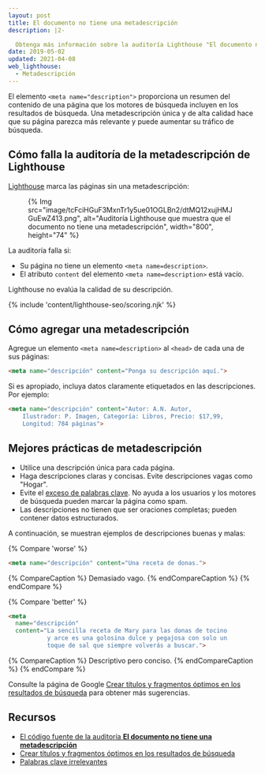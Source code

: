 ```yaml
---
layout: post
title: El documento no tiene una metadescripción
description: |2-

  Obtenga más información sobre la auditoría Lighthouse "El documento no tiene una metadescripción".
date: 2019-05-02
updated: 2021-04-08
web_lighthouse:
  - Metadescripción
---
```


El elemento `<meta name="description">` proporciona un resumen del contenido de una página que los motores de búsqueda incluyen en los resultados de búsqueda. Una metadescripción única y de alta calidad hace que su página parezca más relevante y puede aumentar su tráfico de búsqueda.

## Cómo falla la auditoría de la metadescripción de Lighthouse

[Lighthouse](https://developers.google.com/web/tools/lighthouse/) marca las páginas sin una metadescripción:

<figure>{% Img src="image/tcFciHGuF3MxnTr1y5ue01OGLBn2/dtMQ12xujHMJGuEwZ413.png", alt="Auditoría Lighthouse que muestra que el documento no tiene una metadescripción", width="800", height="74" %}</figure>

La auditoría falla si:

- Su página no tiene un elemento `<meta name=description>`.
- El atributo `content` del elemento `<meta name=description>` está vacío.

Lighthouse no evalúa la calidad de su descripción.

{% include 'content/lighthouse-seo/scoring.njk' %}

## Cómo agregar una metadescripción

Agregue un elemento `<meta name=description>` al `<head>` de cada una de sus páginas:

```html
<meta name="descripción" content="Ponga su descripción aquí.">
```

Si es apropiado, incluya datos claramente etiquetados en las descripciones. Por ejemplo:

```html
<meta name="descripción" content="Autor: A.N. Autor,
    Ilustrador: P. Imagen, Categoría: Libros, Precio: $17,99,
    Longitud: 784 páginas">
```

## Mejores prácticas de metadescripción

- Utilice una descripción única para cada página.
- Haga descripciones claras y concisas. Evite descripciones vagas como "Hogar".
- Evite el [exceso de palabras clave](https://support.google.com/webmasters/answer/66358). No ayuda a los usuarios y los motores de búsqueda pueden marcar la página como spam.
- Las descripciones no tienen que ser oraciones completas; pueden contener datos estructurados.

A continuación, se muestran ejemplos de descripciones buenas y malas:

{% Compare 'worse' %}

```html
<meta name="descripción" content="Una receta de donas.">
```

{% CompareCaption %} Demasiado vago. {% endCompareCaption %} {% endCompare %}

{% Compare 'better' %}

```html
<meta
  name="descripción"
  content="La sencilla receta de Mary para las donas de tocino
           y arce es una golosina dulce y pegajosa con solo un
           toque de sal que siempre volverás a buscar.">
```

{% CompareCaption %} Descriptivo pero conciso. {% endCompareCaption %} {% endCompare %}

Consulte la página de Google [Crear títulos y fragmentos óptimos en los resultados de búsqueda](https://support.google.com/webmasters/answer/35624#1) para obtener más sugerencias.

## Recursos

- [El código fuente de la auditoría **El documento no tiene una metadescripción**](https://github.com/GoogleChrome/lighthouse/blob/master/lighthouse-core/audits/seo/meta-description.js)
- [Crear títulos y fragmentos óptimos en los resultados de búsqueda](https://support.google.com/webmasters/answer/35624#1)
- [Palabras clave irrelevantes](https://support.google.com/webmasters/answer/66358)
